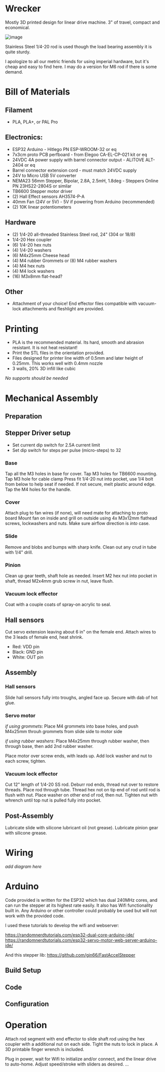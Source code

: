 # Wrecker
Mostly 3D printed design for linear drive machine. 3" of travel, compact and economical. 

![image](https://user-images.githubusercontent.com/100043573/154815129-e6593b4b-1dd3-4aac-a349-174e5cd0a6ff.png)

Stainless Steel 1/4-20 rod is used though the load bearing assembly it is quite sturdy.

I apologize to all our metric friends for using imperial hardware, but it's cheap and easy to find here. I may do a version for M6 rod if there is some demand.

# Bill of Materials

## Filament
- PLA, PLA+, or PAL Pro

## Electronics:
- ESP32 Arduino - Hitlego PN ESP-WROOM-32 or eq
- 7x3cm proto PCB perfboard - from Elegoo CA-EL-CP-021 kit or eq
- 24VDC 4A power supply with barrel connector output - ALITOVE ALT-2404 or eq
- Barrel connector extension cord - must match 24VDC supply
- 24V to Micro USB 5V converter
- NEMA23 56mm Stepper, Bipolar, 2.8A, 2.5mH, 1.8deg - Steppers Online PN 23HS22-2804S or similar
- TB6600 Stepper motor driver
- (2) Hall Effect sensors AH3574-P-A
- 40mm Fan (24V or 5V) - 5V if powering from Arduino (recommended)
- (2) 10K linear potentiometers

## Hardware
- (2) 1/4-20 all-threaded Stainless Steel rod, 24" (304 or 18/8)
- 1/4-20 Hex coupler
- (6) 1/4-20 hex nuts
- (4) 1/4-20 washers
- (6) M4x25mm Cheese head
- (4) M4 rubber Grommets or (8) M4 rubber washers
- (4) M4 hex nuts
- (4) M4 lock washers
- (16) M3x8mm flat-head?

## Other
- Attachment of your choice! End effector files compatible with vacuum-lock attachments and fleshlight are provided.

# Printing

- PLA is the recommended material. Its hard, smooth and abrasion resistant. It is not heat resistant!
- Print the STL files in the orientation provided.
- Files designed for printer line width of 0.5mm and later height of 0.25mm. This works well with 0.4mm nozzle
- 3 walls, 20% 3D infill like cubic

*No supports should be needed*

# Mechanical Assembly


## Preparation

## Stepper Driver setup
- Set current dip switch for 2.5A current limit
- Set dip switch for steps per pulse (micro-steps) to 32

### Base

Tap all the M3 holes in base for cover.
Tap M3 holes for TB6600 mounting.
Tap M3 hole for cable clamp
Press fit 1/4-20 nut into pocket, use 1/4 bolt from below to help seat if needed. If not secure, melt plastic around edge.
Tap the M4 holes for the handle.

### Cover

Attach plug to fan wires (if none), will need mate for attaching to proto board
Mount fan on inside and grill on outside using 4x M3x12mm flathead screws, lockwashers and nuts. Make sure airflow direction is *into* case.

### Slide

Remove and blobs and bumps with sharp knife. Clean out any crud in tube with 1/4" drill.

### Pinion

Clean up gear teeth, shaft hole as needed.
Insert M2 hex nut into pocket in shaft, thread M2x4mm grub screw in nut, leave flush.

### Vacuum lock effector

Coat with a couple coats of spray-on acrylic to seal.

## Hall sensors
Cut servo extension leaving about 6 in" on the female end.
Attach wires to the 3 leads of female end, heat shrink. 
- Red: VDD pin
- Black: GND pin
- White: OUT pin

## Assembly

### Hall sensors
Slide hall sensors fully into troughs, angled face up.
Secure with dab of hot glue.

### Servo motor
*if using grommets*:
Place M4 grommets into base holes, and push M4x25mm throuh grommets from slide side to motor side

*if using rubber washers*:
Place M4x25mm through rubber washer, then through base, then add 2nd rubber washer.

Place motor over screw ends, with leads up. Add lock washer and nut to each screw, tighten.

### Vacuum lock effector

Cut 12" length of 1/4-20 SS rod. Deburr rod ends, thread nut over to restore threads.
Place rod through tube. 
Thread hex not on tip end of rod until rod is flush with nut. 
Place washer on other end of rod, then nut. Tighten nut with whrench until top nut is pulled fully into pocket.


## Post-Assembly

Lubricate slide with silicone lubricant oil (not grease).
Lubricate pinion gear with silicone grease.

# Wiring

*add diagram here*

# Arduino
Code provided is written for the ESP32 which has dual 240MHz cores, and can run the stepper at its highest rate easily. It also has Wifi functionality built in. Any Arduino or other controller could probably be used but will not work with the provided code.

I used these tutorials to develop the wifi and webserver:

https://randomnerdtutorials.com/esp32-dual-core-arduino-ide/
https://randomnerdtutorials.com/esp32-servo-motor-web-server-arduino-ide/

And this stepper lib:
https://github.com/gin66/FastAccelStepper

## Build Setup

## Code

## Configuration

# Operation

Attach rod segment with end effector to slide shaft rod using the hex coupler with a additional nut on each side. Tight the nuts to lock in place. A 3D printable finger wrench is included.

Plug in power, wait for Wifi to initialize and/or connect, and the linear drive to auto-home. 
Adjust speed/stroke with sliders as desired.
...
